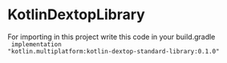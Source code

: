 # KotlinDextopLibrary
For importing in this project write  this code in your build.gradle  
<code>
  implementation "kotlin.multiplatform:kotlin-dextop-standard-library:0.1.0"
</code>



